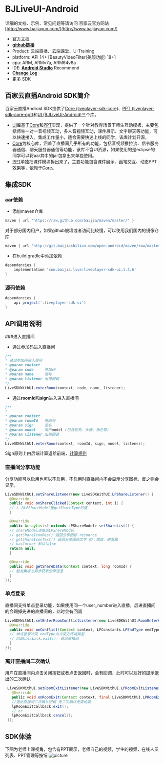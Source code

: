 BJLiveUI-Android
===============
详细的文档、示例、常见问题等请访问 百家云官方网站 [http://www.baijiayun.com/](http://www.baijiayun.com/)

- [官方文档](http://dev.baijiayun.com/default/wiki/index)
- **[github链接](https://github.com/baijia/BJLiveCore-Android)**
- Product: 云端直播、云端课堂、U-Training
- platform: API 14+  [BeautyVideoFilter(美颜功能) 18+]
- cpu: ARM, ARMv7a, ARM64v8a
- IDE: **[Android Studio](https://developer.android.com/studio/index.html)** Recommend
- **[Change Log](https://github.com/baijia/BJLiveUI-Android/blob/master/CHANGELOG.md)**
- [更多 SDK](https://github.com/baijia)

## 百家云直播Android SDK简介
百家云直播Android SDK提供了[Core (liveplayer-sdk-core)](https://github.com/baijia/BJLiveCore-Android)、[PPT (liveplayer-sdk-core-ppt)](link_ppt)和[UI (BJLiveUI-Android)](https://github.com/baijia/BJLiveUI-Android)三个库。

- [UI](https://github.com/baijia/BJLiveUI-Android)库基于[Core](https://github.com/baijia/BJLiveCore-Android)和[PPT](link_ppt)实现，提供了一个针对教育场景下师生互动模板，主要包括师生一对一音视频互动，多人音视频互动，课件展示、文字聊天等功能，可以快速接入，集成工作量小，适合需要快速上线的同学，该库计划开源。
- [Core](https://github.com/baijia/BJLiveCore-Android)为核心库，涵盖了直播间几乎所有的功能，包括音视频推拉流、信令服务器通信、聊天服务器通信等功能，该库不含UI资源，如果使用的是eclipse的同学可以将aar其中的jar包拿出来单独使用。
- [PPT](link_ppt)单独把课件模块拆出来了，主要功能包含课件展示、画笔交互、动态PPT效果等，依赖于[Core](https://github.com/baijia/BJLiveCore-Android)。

## 集成SDK
### aar依赖
* 添加maven仓库
```groovy
maven { url 'https://raw.github.com/baijia/maven/master/' }
```
对于部分国内用户，如果github被墙或者访问比较慢，可以使用我们国内的镜像仓库
```groovy
maven { url 'http://git.baijiashilian.com/open-android/maven/raw/master/' }
```
* 在build.gradle中添加依赖
```groovy
dependencies {
	implementation 'com.baijia.live:liveplayer-sdk-ui:1.4.6'
}
```
### 源码依赖
```groovy
dependencies {
	api project(':liveplayer-sdk-ui')
}
```

## API调用说明
###进入直播间
* 通过参加码进入直播间
```java
/**
* 通过参加码进入房间
* @param context
* @param code     参加码
* @param name     昵称
* @param listener 出错回调
*/
LiveSDKWithUI.enterRoom(context, code, name, listener);
```
* 通过**roomId**和**sign**进入进入直播间
```java
/**
*
* @param context
* @param roomId   房间号
* @param sign     签名
* @param model    用户model (包含昵称、头像、角色等)
* @param listener 出错回调
*/
LiveSDKWithUI.enterRoom(context, roomId, sign, model, listener);
```
Sign原则上由后端计算返给前端，[计算规则](http://dev.baijiayun.com/default/wiki/detail/4#h3)

### 直播间分享功能
分享功能可以启用也可以不启用，不启用时直播间内不会显示分享图标，反之则会显示。
```java
LiveSDKWithUI.setShareListener(new LiveSDKWithUI.LPShareListener() {
  @Override
  public void onShareClicked(Context context, int i) {
  // i 为LPShareModel里getShareType的值
  }

  @Override
  public ArrayList<? extends LPShareModel> setShareList() {
  // shareModel请继承LPShareModel
  // getShareIconRes() 返回分享图标 resource
  // getShareIconText() 返回分享图标文字 如：微信、朋友圈
  // hasCorner 默认false
  return null;
  }

  @Override
  public void getShareData(Context context, long roomId) {
  // 触发集成方异步获取分享信息
  }
});
```
### 单点登录
直播间支持单点登录功能，如果使用同一个user_number进入直播，后进直播间的会踢掉先进的直播间的，此时会有回调
```java
LiveSDKWithUI.setEnterRoomConflictListener(new LiveSDKWithUI.RoomEnterConflictListener() {
  @Override
  public void onConflict(Context context, LPConstants.LPEndType endType, final LiveSDKWithUI.LPRoomExitCallback callback) {
  // 单点登录冲突 endType为冲突方终端类型
  // 回调callback.exit(); 退出直播间
  }
});
```
### 离开直播间二次确认
用户在直播间内点击关闭按钮或者点击返回时，会有回调，此时可以友好的提示退出的二次确认
```java
 LiveSDKWithUI.setRoomExitListener(new LiveSDKWithUI.LPRoomExitListener() {
   @Override
   public void onRoomExit(Context context, final LiveSDKWithUI.LPRoomExitCallback lpRoomExitCallback) {
   //退出直播间二次确认回调 无二次确认无需设置
   lpRoomExitCallback.exit();
   // or
   lpRoomExitCallback.cancel();
 });
```

## SDK体验
下图为老师上课视角，包含有PPT展示，老师自己的视频，学生的视频，在线人员列表、PPT管理等按钮
![picture](http://imgs.genshuixue.com/0baijiatools/32fc8da1adbb260d1d44031c57130ffa/teacher_verti.png@480h_270w_1e_1c "capture竖版")

